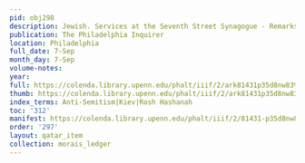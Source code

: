 ```yaml
---
pid: obj298
description: Jewish. Services at the Seventh Street Synagogue - Remarks by Rabbi Morais.
publication: The Philadelphia Inquirer
location: Philadelphia
full_date: 7-Sep
month_day: 7-Sep
volume-notes:
year:
full: https://colenda.library.upenn.edu/phalt/iiif/2/ark81431p35d8nw83%2FSHA256E-s7968755--e6d58f80eb19f6dc28c1892ca27f49959f5fa17b35c154ef6c3c9a5837aa650a.jpeg/full/3500,/0/default.jpg
thumb: https://colenda.library.upenn.edu/phalt/iiif/2/ark81431p35d8nw83%2FSHA256E-s7968755--e6d58f80eb19f6dc28c1892ca27f49959f5fa17b35c154ef6c3c9a5837aa650a.jpeg/full/!200,200/0/default.jpg
index_terms: Anti-Semitism|Kiev|Rosh Hashanah
toc: '312'
manifest: https://colenda.library.upenn.edu/phalt/iiif/2/81431-p35d8nw83/manifest
order: '297'
layout: qatar_item
collection: morais_ledger
---
```

